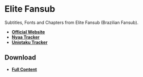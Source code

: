 # Elite Fansub

Subtitles, Fonts and Chapters from Elite Fansub (Brazilian Fansub).

- **[Official Website](https://elite.fansubs.com.br/)**
- **[Nyaa Tracker](https://nyaa.si/user/elitesub)**
- **[Uniotaku Tracker](https://tracker.uniotaku.com/teams-view.php?id=42)**

## Download

- **[Full Content](https://github.com/EliteFansub/Fansub/archive/refs/heads/main.zip)**
